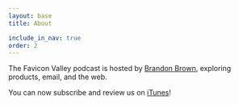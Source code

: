 ```yaml
---
layout: base
title: About

include_in_nav: true
order: 2
---
```


The Favicon Valley podcast is hosted by [Brandon Brown](https://brandonb.io?ref=faviconvalley), exploring products, email, and the web.

You can now subscribe and review us on [iTunes](https://itunes.apple.com/ca/podcast/favicon-valley/id1051186842)!
